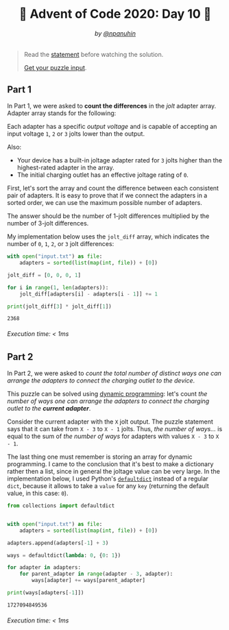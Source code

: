 <h1 align="center">🎄 Advent of Code 2020: Day 10 🎄</h1>
<h6 align="center">by <a href="https://github.com/npanuhin">@npanuhin</a></h6>

> Read the [statement](https://adventofcode.com/2020/day/10 "Visit adventofcode.com/2020/day/10") before watching the solution.
>
> [Get your puzzle input](https://adventofcode.com/2020/day/10/input "Open adventofcode.com/2020/day/10/input").


## Part 1

In Part 1, we were asked to **count the differences** in the *jolt* adapter array. Adapter array stands for the following:

Each adapter has a specific *output voltage* and is capable of accepting an input voltage `1`, `2` or `3` jolts lower than the output.

Also:
- Your device has a built-in joltage adapter rated for `3` jolts higher than the highest-rated adapter in the array.
- The initial charging outlet has an effective joltage rating of `0`.

First, let's sort the array and count the difference between each consistent pair of adapters. It is easy to prove that if we connect the adapters in a sorted order, we can use the maximum possible number of adapters.

The answer should be the number of 1-jolt differences multiplied by the number of 3-jolt differences.

My implementation below uses the `jolt_diff` array, which indicates the number of `0`, `1`, `2`, or `3` jolt differences:

<!-- Execute code: "part1.py" -->
```python
with open("input.txt") as file:
    adapters = sorted(list(map(int, file)) + [0])

jolt_diff = [0, 0, 0, 1]

for i in range(1, len(adapters)):
    jolt_diff[adapters[i] - adapters[i - 1]] += 1

print(jolt_diff[3] * jolt_diff[1])
```
```
2368
```
###### Execution time: < 1ms

## Part 2

In Part 2, we were asked to *count the total number of distinct ways one can arrange the adapters to connect the charging outlet to the device*.

This puzzle can be solved using [dynamic programming](https://en.wikipedia.org/wiki/Dynamic_programming "Visit wikipedia.org/Dynamic_programming"):
let's count *the number of ways one can arrange the adapters to connect the charging outlet to the **current adapter***.

Consider the current adapter with the `X` jolt output. The puzzle statement says that it can take from `X - 3` to `X - 1` jolts. Thus, *the number of ways...* is equal to the sum of *the number of ways* for adapters with values `X - 3` to `X - 1`.

The last thing one must remember is storing an array for dynamic programming. I came to the conclusion that it's best to make a dictionary rather then a list, since in general the joltage value can be very large. In the implementation below, I used Python's [`defaultdict`](https://docs.python.org/3/library/collections.html#collections.defaultdict "Visit docs.python.org#collections.defaultdict") instead of a regular `dict`, because it allows to take a `value` for any `key` (returning the default value, in this case: `0`).

<!-- Execute code: "part2.py" -->
```python
from collections import defaultdict


with open("input.txt") as file:
    adapters = sorted(list(map(int, file)) + [0])

adapters.append(adapters[-1] + 3)

ways = defaultdict(lambda: 0, {0: 1})

for adapter in adapters:
    for parent_adapter in range(adapter - 3, adapter):
        ways[adapter] += ways[parent_adapter]

print(ways[adapters[-1]])
```
```
1727094849536
```
###### Execution time: < 1ms
